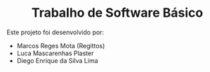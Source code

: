 <h1 align="center">Trabalho de Software Básico</h1>
<p>Este projeto foi desenvolvido por:</p>
<ul>
  <li>Marcos Reges Mota (Regittos)</li>
  <li>Luca Mascarenhas Plaster</li>
  <li>Diego Enrique da Silva Lima</li>
</ul>
